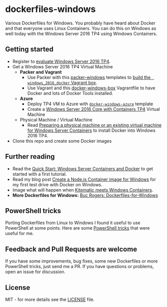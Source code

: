 # dockerfiles-windows
Various Dockerfiles for Windows. You probably have heard about Docker and that everyone uses Linux Containers. You can do this on Windows as well today with the Windows Server 2016 TP4 using Windows Containers.

## Getting started

* Register to [evaluate Windows Server 2016 TP4](https://technet.microsoft.com/de-de/evalcenter/dn781243.aspx).
* Get a Windows Server 2016 TP4 Virtual Machine
  * **Packer and Vagrant**
    * Use Packer with this [packer-windows](https://github.com/StefanScherer/packer-windows) templates to [build the ` windows_2016_docker` Vagrant box](https://github.com/StefanScherer/docker-windows-box#get-the-base-box).
    * Use Vagrant and this  [docker-windows-box](https://github.com/StefanScherer/docker-windows-box) Vagrantfile to have Docker and lots of Docker Tools installed.
  * **Azure**
    * Deploy TP4 VM to Azure with [`docker-windows-azure`](https://github.com/StefanScherer/docker-windows-azure) template
    * Create a [Windows Server 2016 Core with Containers TP4](http://azure.microsoft.com/en/marketplace/partners/Microsoft/WindowsServer2016TechnicalPreviewwithContainers/) Virtual Machine
  * Physical Machine / Virtual Machine
    * Read [Preparing a physical machine or an existing virtual machine for Windows Server Containers](https://msdn.microsoft.com/virtualization/windowscontainers/quick_start/inplace_setup) to install Docker into Windows 2016 TP4.
* Clone this repo and create some Docker images

## Further reading
  * Read the [Quick Start: Windows Server Containers and Docker](https://msdn.microsoft.com/virtualization/windowscontainers/quick_start/manage_docker) to get started with a first tutorial.
  * Read my blog post [Create a Node.js Container image for Windows](https://stefanscherer.github.io/create-an-io-js-container-image-for-windows/) for my first test drive with Docker on Windows.
  * Image what will happen when [Kitematic meets Windows Containers](http://blog.hypriot.com/post/kitematic-meets-windows-docker/).
  * **More Dockerfiles for Windows:** [Buc Rogers: Dockerfiles-for-Windows](https://github.com/brogersyh/Dockerfiles-for-windows)

## PowerShell tricks
Porting Dockerfiles from Linux to Windows I found it useful to use PowerShell at some points. Here are some [PowerShell tricks](PowerShellTricks.md) that were useful for me.

## Feedback and Pull Requests are welcome
If you have some improvements, bug fixes, some new Dockerfiles or more PowerShell tricks, just send me a PR. If you have questions or problems, open an issue for discussion.

## License

MIT - for more details see the [LICENSE](./LICENSE) file.
